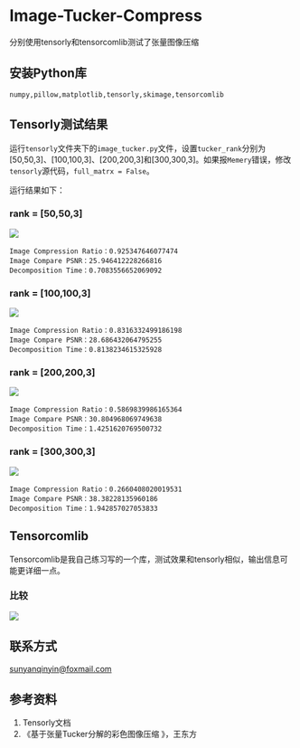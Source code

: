 # Image-Tucker-Compress

分别使用tensorly和tensorcomlib测试了张量图像压缩

## 安装Python库

`numpy,pillow,matplotlib,tensorly,skimage,tensorcomlib`

## Tensorly测试结果

运行`tensorly`文件夹下的`image_tucker.py`文件，设置`tucker_rank`分别为[50,50,3]、[100,100,3]、[200,200,3]和[300,300,3]。如果报`Memery`错误，修改`tensorly`源代码，`full_matrx = False`。

运行结果如下：

### rank = [50,50,3]

![](https://i.loli.net/2018/09/11/5b976d893cab0.png)

```
Image Compression Ratio：0.925347646077474
Image Compare PSNR：25.946412228266816
Decomposition Time：0.7083556652069092
```



### rank = [100,100,3]

![](https://i.loli.net/2018/09/11/5b976da997704.png)

```
Image Compression Ratio：0.8316332499186198
Image Compare PSNR：28.686432064795255
Decomposition Time：0.8138234615325928
```



### rank = [200,200,3]

![](https://i.loli.net/2018/09/11/5b976dc42f20a.png)

```
Image Compression Ratio：0.5869839986165364
Image Compare PSNR：30.804968069749638
Decomposition Time：1.4251620769500732
```



### rank = [300,300,3]

![](https://i.loli.net/2018/09/11/5b976de410a5f.png)

```
Image Compression Ratio：0.2660408020019531
Image Compare PSNR：38.38228135960186
Decomposition Time：1.942857027053833
```



## Tensorcomlib

Tensorcomlib是我自己练习写的一个库，测试效果和tensorly相似，输出信息可能更详细一点。

### 比较

![](https://i.loli.net/2018/09/11/5b976e62db9fd.png)

## 联系方式

sunyanqinyin@foxmail.com

## 参考资料

1. Tensorly文档
2. 《基于张量Tucker分解的彩色图像压缩 》，王东方


